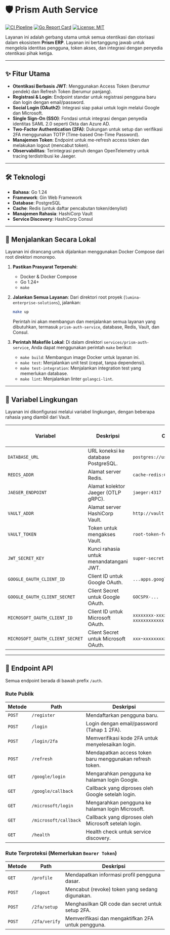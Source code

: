 # 🛡️ Prism Auth Service

[![CI Pipeline](https://github.com/Lumina-Enterprise-Solutions/prism-auth-service/actions/workflows/ci.yml/badge.svg)](https://github.com/Lumina-Enterprise-Solutions/prism-auth-service/actions/workflows/ci.yml)
[![Go Report Card](https://goreportcard.com/badge/github.com/Lumina-Enterprise-Solutions/prism-auth-service)](https://goreportcard.com/report/github.com/Lumina-Enterprise-Solutions/prism-auth-service)
[![License: MIT](https://img.shields.io/badge/License-MIT-blue.svg)](./LICENSE)

Layanan ini adalah gerbang utama untuk semua otentikasi dan otorisasi dalam ekosistem **Prism ERP**. Layanan ini bertanggung jawab untuk mengelola identitas pengguna, token akses, dan integrasi dengan penyedia otentikasi pihak ketiga.

---

## ✨ Fitur Utama

-   **Otentikasi Berbasis JWT**: Menggunakan Access Token (berumur pendek) dan Refresh Token (berumur panjang).
-   **Registrasi & Login**: Endpoint standar untuk registrasi pengguna baru dan login dengan email/password.
-   **Social Login (OAuth2)**: Integrasi siap pakai untuk login melalui Google dan Microsoft.
-   **Single Sign-On (SSO)**: Fondasi untuk integrasi dengan penyedia identitas SAML 2.0 seperti Okta dan Azure AD.
-   **Two-Factor Authentication (2FA)**: Dukungan untuk setup dan verifikasi 2FA menggunakan TOTP (Time-based One-Time Password).
-   **Manajemen Token**: Endpoint untuk me-refresh access token dan melakukan logout (mencabut token).
-   **Observabilitas**: Terintegrasi penuh dengan OpenTelemetry untuk tracing terdistribusi ke Jaeger.

---

## 🛠️ Teknologi

-   **Bahasa**: Go 1.24
-   **Framework**: Gin Web Framework
-   **Database**: PostgreSQL
-   **Cache**: Redis (untuk daftar pencabutan token/denylist)
-   **Manajemen Rahasia**: HashiCorp Vault
-   **Service Discovery**: HashiCorp Consul

---

## 🚀 Menjalankan Secara Lokal

Layanan ini dirancang untuk dijalankan menggunakan Docker Compose dari root direktori monorepo.

1.  **Pastikan Prasyarat Terpenuhi**:
    -   Docker & Docker Compose
    -   Go 1.24+
    -   `make`

2.  **Jalankan Semua Layanan**:
    Dari direktori root proyek (`lumina-enterprise-solutions`), jalankan:
    ```bash
    make up
    ```
    Perintah ini akan membangun dan menjalankan semua layanan yang dibutuhkan, termasuk `prism-auth-service`, database, Redis, Vault, dan Consul.

3.  **Perintah Makefile Lokal**:
    Di dalam direktori `services/prism-auth-service`, Anda dapat menggunakan perintah `make` berikut:
    -   `make build`: Membangun image Docker untuk layanan ini.
    -   `make test`: Menjalankan unit test (cepat, tanpa dependensi).
    -   `make test-integration`: Menjalankan integration test yang memerlukan database.
    -   `make lint`: Menjalankan linter `golangci-lint`.

---

## 🔑 Variabel Lingkungan

Layanan ini dikonfigurasi melalui variabel lingkungan, dengan beberapa rahasia yang diambil dari Vault.

| Variabel                      | Deskripsi                                                | Contoh Nilai                               | Diambil dari Vault? |
| ----------------------------- | -------------------------------------------------------- | ------------------------------------------ | ------------------- |
| `DATABASE_URL`                | URL koneksi ke database PostgreSQL.                      | `postgres://user:pass@host:port/db`        | Tidak               |
| `REDIS_ADDR`                  | Alamat server Redis.                                     | `cache-redis:6379`                         | Tidak               |
| `JAEGER_ENDPOINT`             | Alamat kolektor Jaeger (OTLP gRPC).                      | `jaeger:4317`                              | Tidak               |
| `VAULT_ADDR`                  | Alamat server HashiCorp Vault.                           | `http://vault:8200`                        | Tidak               |
| `VAULT_TOKEN`                 | Token untuk mengakses Vault.                             | `root-token-for-dev`                       | Tidak               |
| `JWT_SECRET_KEY`              | Kunci rahasia untuk menandatangani JWT.                  | `super-secret-key-from-vault`              | **Ya**              |
| `GOOGLE_OAUTH_CLIENT_ID`      | Client ID untuk Google OAuth.                            | `...apps.googleusercontent.com`            | **Ya**              |
| `GOOGLE_OAUTH_CLIENT_SECRET`  | Client Secret untuk Google OAuth.                        | `GOCSPX-...`                               | **Ya**              |
| `MICROSOFT_OAUTH_CLIENT_ID`   | Client ID untuk Microsoft OAuth.                         | `xxxxxxxx-xxxx-xxxx-xxxx-xxxxxxxxxxxx`     | **Ya**              |
| `MICROSOFT_OAUTH_CLIENT_SECRET` | Client Secret untuk Microsoft OAuth.                     | `xxx~xxxxxxxxxxxxxxxxxxxxxxxxxxxxxx`       | **Ya**              |

---

## 📡 Endpoint API

Semua endpoint berada di bawah prefix `/auth`.

### Rute Publik

| Metode | Path                     | Deskripsi                                            |
| ------ | ------------------------ | ---------------------------------------------------- |
| `POST` | `/register`              | Mendaftarkan pengguna baru.                          |
| `POST` | `/login`                 | Login dengan email/password (Tahap 1 2FA).           |
| `POST` | `/login/2fa`             | Memverifikasi kode 2FA untuk menyelesaikan login.    |
| `POST` | `/refresh`               | Mendapatkan access token baru menggunakan refresh token. |
| `GET`  | `/google/login`          | Mengarahkan pengguna ke halaman login Google.        |
| `GET`  | `/google/callback`       | Callback yang diproses oleh Google setelah login.    |
| `GET`  | `/microsoft/login`       | Mengarahkan pengguna ke halaman login Microsoft.     |
| `GET`  | `/microsoft/callback`    | Callback yang diproses oleh Microsoft setelah login. |
| `GET`  | `/health`                | Health check untuk service discovery.                |

### Rute Terproteksi (Memerlukan `Bearer Token`)

| Metode | Path          | Deskripsi                                    |
| ------ | ------------- | -------------------------------------------- |
| `GET`  | `/profile`    | Mendapatkan informasi profil pengguna dasar. |
| `POST` | `/logout`     | Mencabut (revoke) token yang sedang digunakan. |
| `POST` | `/2fa/setup`  | Menghasilkan QR code dan secret untuk setup 2FA. |
| `POST` | `/2fa/verify` | Memverifikasi dan mengaktifkan 2FA untuk pengguna. |
